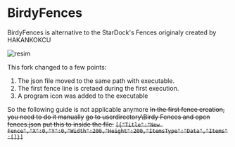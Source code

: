# BirdyFences
BirdyFences is alternative to the StarDock's Fences originaly created by HAKANKOKCU

![resim](https://user-images.githubusercontent.com/103432992/190169653-c00308b4-afb1-407b-b1e6-be29d8ac5ecc.png)

This fork changed to a few points:
1. The json file moved to the same path with executable. 
2. The first fence line is cretaed during the first execution.
3. A program icon was added to the executable

So the following guide is not applicable anymore
~~In the first fence creation, you need to do it manually~~
~~go to userdirectory\Birdy Fences and open fences.json~~
~~put this to inside the file:~~
~~`[{"Title":"New Fence","X":0,"Y":0,"Width":200,"Height":200,"ItemsType":"Data","Items":[]}]`~~
